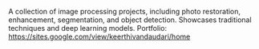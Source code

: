 A collection of image processing projects, including photo restoration, enhancement, segmentation, and object detection. Showcases traditional techniques and deep learning models.
Portfolio: https://sites.google.com/view/keerthivandaudari/home

